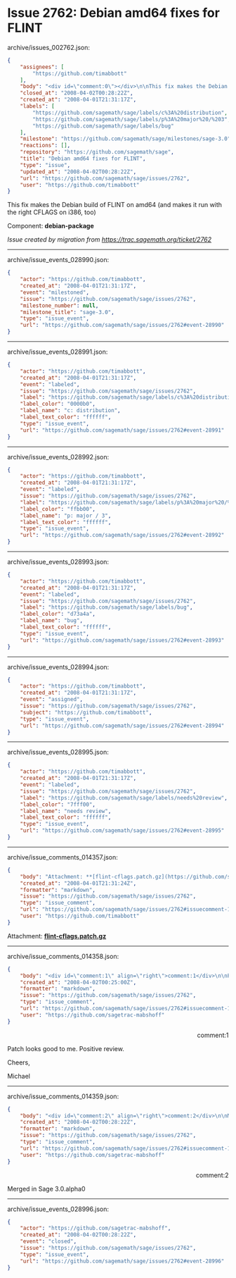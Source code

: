 # Issue 2762: Debian amd64 fixes for FLINT

archive/issues_002762.json:
```json
{
    "assignees": [
        "https://github.com/timabbott"
    ],
    "body": "<div id=\"comment:0\"></div>\n\nThis fix makes the Debian build of FLINT on amd64 (and makes it run with the right CFLAGS on i386, too)\n\nComponent: **debian-package**\n\n_Issue created by migration from https://trac.sagemath.org/ticket/2762_\n\n",
    "closed_at": "2008-04-02T00:28:22Z",
    "created_at": "2008-04-01T21:31:17Z",
    "labels": [
        "https://github.com/sagemath/sage/labels/c%3A%20distribution",
        "https://github.com/sagemath/sage/labels/p%3A%20major%20/%203",
        "https://github.com/sagemath/sage/labels/bug"
    ],
    "milestone": "https://github.com/sagemath/sage/milestones/sage-3.0",
    "reactions": [],
    "repository": "https://github.com/sagemath/sage",
    "title": "Debian amd64 fixes for FLINT",
    "type": "issue",
    "updated_at": "2008-04-02T00:28:22Z",
    "url": "https://github.com/sagemath/sage/issues/2762",
    "user": "https://github.com/timabbott"
}
```
<div id="comment:0"></div>

This fix makes the Debian build of FLINT on amd64 (and makes it run with the right CFLAGS on i386, too)

Component: **debian-package**

_Issue created by migration from https://trac.sagemath.org/ticket/2762_





---

archive/issue_events_028990.json:
```json
{
    "actor": "https://github.com/timabbott",
    "created_at": "2008-04-01T21:31:17Z",
    "event": "milestoned",
    "issue": "https://github.com/sagemath/sage/issues/2762",
    "milestone_number": null,
    "milestone_title": "sage-3.0",
    "type": "issue_event",
    "url": "https://github.com/sagemath/sage/issues/2762#event-28990"
}
```



---

archive/issue_events_028991.json:
```json
{
    "actor": "https://github.com/timabbott",
    "created_at": "2008-04-01T21:31:17Z",
    "event": "labeled",
    "issue": "https://github.com/sagemath/sage/issues/2762",
    "label": "https://github.com/sagemath/sage/labels/c%3A%20distribution",
    "label_color": "0000b0",
    "label_name": "c: distribution",
    "label_text_color": "ffffff",
    "type": "issue_event",
    "url": "https://github.com/sagemath/sage/issues/2762#event-28991"
}
```



---

archive/issue_events_028992.json:
```json
{
    "actor": "https://github.com/timabbott",
    "created_at": "2008-04-01T21:31:17Z",
    "event": "labeled",
    "issue": "https://github.com/sagemath/sage/issues/2762",
    "label": "https://github.com/sagemath/sage/labels/p%3A%20major%20/%203",
    "label_color": "ffbb00",
    "label_name": "p: major / 3",
    "label_text_color": "ffffff",
    "type": "issue_event",
    "url": "https://github.com/sagemath/sage/issues/2762#event-28992"
}
```



---

archive/issue_events_028993.json:
```json
{
    "actor": "https://github.com/timabbott",
    "created_at": "2008-04-01T21:31:17Z",
    "event": "labeled",
    "issue": "https://github.com/sagemath/sage/issues/2762",
    "label": "https://github.com/sagemath/sage/labels/bug",
    "label_color": "d73a4a",
    "label_name": "bug",
    "label_text_color": "ffffff",
    "type": "issue_event",
    "url": "https://github.com/sagemath/sage/issues/2762#event-28993"
}
```



---

archive/issue_events_028994.json:
```json
{
    "actor": "https://github.com/timabbott",
    "created_at": "2008-04-01T21:31:17Z",
    "event": "assigned",
    "issue": "https://github.com/sagemath/sage/issues/2762",
    "subject": "https://github.com/timabbott",
    "type": "issue_event",
    "url": "https://github.com/sagemath/sage/issues/2762#event-28994"
}
```



---

archive/issue_events_028995.json:
```json
{
    "actor": "https://github.com/timabbott",
    "created_at": "2008-04-01T21:31:17Z",
    "event": "labeled",
    "issue": "https://github.com/sagemath/sage/issues/2762",
    "label": "https://github.com/sagemath/sage/labels/needs%20review",
    "label_color": "7fff00",
    "label_name": "needs review",
    "label_text_color": "ffffff",
    "type": "issue_event",
    "url": "https://github.com/sagemath/sage/issues/2762#event-28995"
}
```



---

archive/issue_comments_014357.json:
```json
{
    "body": "Attachment: **[flint-cflags.patch.gz](https://github.com/sagemath/sage/files/ticket2762/flint-cflags.patch.gz)**",
    "created_at": "2008-04-01T21:31:24Z",
    "formatter": "markdown",
    "issue": "https://github.com/sagemath/sage/issues/2762",
    "type": "issue_comment",
    "url": "https://github.com/sagemath/sage/issues/2762#issuecomment-14357",
    "user": "https://github.com/timabbott"
}
```

Attachment: **[flint-cflags.patch.gz](https://github.com/sagemath/sage/files/ticket2762/flint-cflags.patch.gz)**



---

archive/issue_comments_014358.json:
```json
{
    "body": "<div id=\"comment:1\" align=\"right\">comment:1</div>\n\nPatch looks good to me. Positive review.\n\nCheers,\n\nMichael",
    "created_at": "2008-04-02T00:25:00Z",
    "formatter": "markdown",
    "issue": "https://github.com/sagemath/sage/issues/2762",
    "type": "issue_comment",
    "url": "https://github.com/sagemath/sage/issues/2762#issuecomment-14358",
    "user": "https://github.com/sagetrac-mabshoff"
}
```

<div id="comment:1" align="right">comment:1</div>

Patch looks good to me. Positive review.

Cheers,

Michael



---

archive/issue_comments_014359.json:
```json
{
    "body": "<div id=\"comment:2\" align=\"right\">comment:2</div>\n\nMerged in Sage 3.0.alpha0",
    "created_at": "2008-04-02T00:28:22Z",
    "formatter": "markdown",
    "issue": "https://github.com/sagemath/sage/issues/2762",
    "type": "issue_comment",
    "url": "https://github.com/sagemath/sage/issues/2762#issuecomment-14359",
    "user": "https://github.com/sagetrac-mabshoff"
}
```

<div id="comment:2" align="right">comment:2</div>

Merged in Sage 3.0.alpha0



---

archive/issue_events_028996.json:
```json
{
    "actor": "https://github.com/sagetrac-mabshoff",
    "created_at": "2008-04-02T00:28:22Z",
    "event": "closed",
    "issue": "https://github.com/sagemath/sage/issues/2762",
    "type": "issue_event",
    "url": "https://github.com/sagemath/sage/issues/2762#event-28996"
}
```
